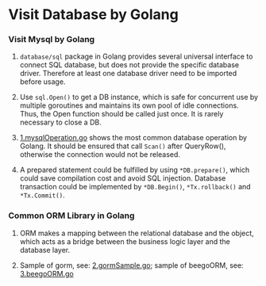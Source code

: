 # Visit Database by Golang

### Visit Mysql by Golang

1. `database/sql` package in Golang provides several universal interface to connect SQL database, but does not provide the specific database driver. Therefore at least one database driver need to be imported before usage.

2. Use `sql.Open()` to get a DB instance, which is safe for concurrent use by multiple goroutines and maintains its own pool of idle connections. Thus, the Open function should be called just once. It is rarely necessary to close a DB.

3. [1.mysqlOperation.go](https://github.com/HoffmanZheng/Golang-Demo/blob/master/Go_Web_in_Action/chapter_4_visit_database/1.mysqlOperation.go) shows the most common database operation by Golang. It should be ensured that call `Scan()` after QueryRow(), otherwise the connection would not be released.

4. A prepared statement could be fulfilled by using `*DB.prepare()`, which could save compilation cost and avoid SQL injection. Database transaction could be implemented by `*DB.Begin()`, `*Tx.rollback()` and `*Tx.Commit()`.

### Common ORM Library in Golang

1. ORM makes a mapping between the relational database and the object, which acts as a bridge between the business logic layer and the database layer.

2. Sample of gorm, see: [2.gormSample.go](https://github.com/HoffmanZheng/Golang-Demo/blob/master/Go_Web_in_Action/chapter_4_visit_database/2.gormSample.go); sample of beegoORM, see: [3.beegoORM.go](https://github.com/HoffmanZheng/Golang-Demo/blob/master/Go_Web_in_Action/chapter_4_visit_database/3.beegoORM.go)